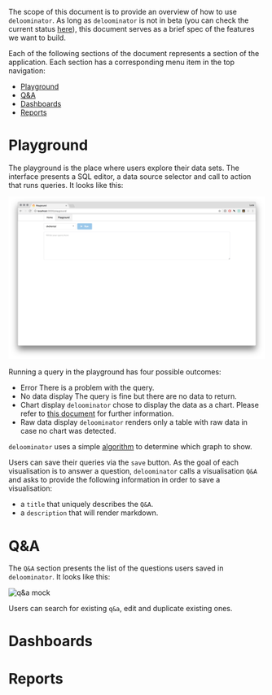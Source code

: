 The scope of this document is to provide an overview of how to use
`deloominator`. As long as `deloominator` is not in beta (you can check the
current status
[here](https://github.com/lucapette/deloominator/milestones?direction=desc&sort=completeness&state=open)),
this document serves as a brief spec of the features we want to build.

Each of the following sections of the document represents a section of the
application. Each section has a corresponding menu item in the top navigation:

- [Playground](#playground)
- [Q&A](#q&a)
- [Dashboards](#dashboards)
- [Reports](#reports)

# Playground

The playground is the place where users explore their data sets. The interface
presents a SQL editor, a data source selector and  call to action that runs
queries. It looks like this:

![playground](/docs/img/playground.png)

Running a query in the playground has four possible outcomes:

- Error
  There is a problem with the query.
- No data display
  The query is fine but there are no data to return.
- Chart display
  `deloominator` chose to display the data as a chart. Please refer to [this
  document](/docs/charts.md) for further information.
- Raw data display
  `deloominator` renders only a table with raw data in case no chart was detected.

`deloominator` uses a simple [algorithm](/docs/charts.md#algorithm) to
determine which graph to show.

Users can save their queries via the `save` button. As the goal of each
visualisation is to answer a question, `deloominator` calls a visualisation
`Q&A` and asks to provide the following information in order to save a
visualisation:

- a `title` that uniquely describes the `Q&A`.
- a `description` that will render markdown.

# Q&A

The `Q&A` section presents the list of the questions users saved in
`deloominator`. It looks like this:

![q&a mock](/docs/img/q-and-a.png)

Users can search for existing `q&a`, edit and duplicate existing ones.

# Dashboards

# Reports
